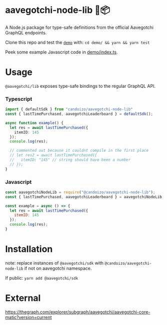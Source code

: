 # aavegotchi-node-lib 👻📦

A Node.js package for type-safe definitions from the official Aavegotchi GraphQL endpoints.

Clone this repo and test the [`demo`](./demo/) with: `cd demo/ && yarn && yarn test`

Peek some example Javascript code in [demo/index.ts](./demo/index.ts).

# Usage

`@aavegotchi/lib` exposes type-safe bindings to the regular GraphQL API.
### Typescript
```ts
import { defaultSdk } from "candoizo/aavegotchi-node-lib"
const { lastTimePurchased, aavegotchiLeaderboard } = defaultSdk();

async function example() {
  let res = await lastTimePurchased({
    itemID: 145
  });
  console.log(res);

  // commented out because it couldnt compile in the first place
  // let res2 = await lastTimePurchased({
  //   itemID: "145" // string should have been a number
  // });
}
```
### Javascript
```js
const aavegotchiNodeLib = require("@candoizo/aavegotchi-node-lib");
const { lastTimePurchased, aavegotchiLeaderboard } = aavegotchiNodeLib.defaultSdk();

const example = async () => {
  let res = await lastTimePurchased({
    itemID: 145
  });
  console.log(res);
}
```

# Installation

note: replace instances of `@aavegotchi/sdk` with `@candoizo/aavegotchi-node-lib` if not on aavegotchi namespace.

If public: `yarn add @aavegotchi/sdk`

# External

<https://thegraph.com/explorer/subgraph/aavegotchi/aavegotchi-core-matic?version=current>
